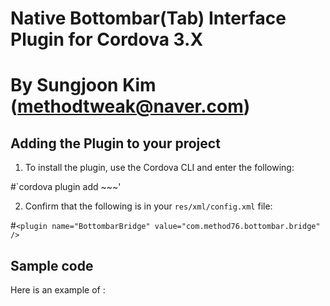 # Native Bottombar(Tab) Interface Plugin for Cordova 3.X #
# By Sungjoon Kim (methodtweak@naver.com)

## Adding the Plugin to your project ##
1. To install the plugin, use the Cordova CLI and enter the following:

#`cordova plugin add ~~~'

2. Confirm that the following is in your `res/xml/config.xml` file:

#`<plugin name="BottombarBridge" value="com.method76.bottombar.bridge" />`

## Sample code

Here is an example of :
~~~
